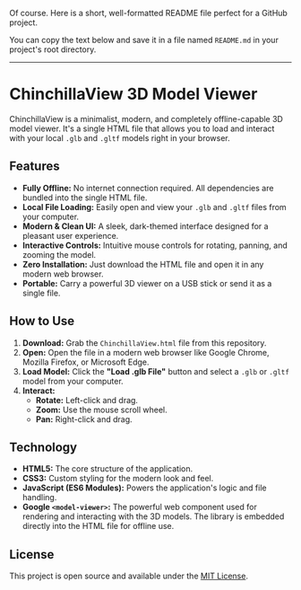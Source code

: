 Of course. Here is a short, well-formatted README file perfect for a GitHub project.

You can copy the text below and save it in a file named `README.md` in your project's root directory.

---

# ChinchillaView 3D Model Viewer



ChinchillaView is a minimalist, modern, and completely offline-capable 3D model viewer. It's a single HTML file that allows you to load and interact with your local `.glb` and `.gltf` models right in your browser.

## Features

-   **Fully Offline:** No internet connection required. All dependencies are bundled into the single HTML file.
-   **Local File Loading:** Easily open and view your `.glb` and `.gltf` files from your computer.
-   **Modern & Clean UI:** A sleek, dark-themed interface designed for a pleasant user experience.
-   **Interactive Controls:** Intuitive mouse controls for rotating, panning, and zooming the model.
-   **Zero Installation:** Just download the HTML file and open it in any modern web browser.
-   **Portable:** Carry a powerful 3D viewer on a USB stick or send it as a single file.

## How to Use

1.  **Download:** Grab the `ChinchillaView.html` file from this repository.
2.  **Open:** Open the file in a modern web browser like Google Chrome, Mozilla Firefox, or Microsoft Edge.
3.  **Load Model:** Click the **"Load .glb File"** button and select a `.glb` or `.gltf` model from your computer.
4.  **Interact:**
    -   **Rotate:** Left-click and drag.
    -   **Zoom:** Use the mouse scroll wheel.
    -   **Pan:** Right-click and drag.

## Technology

-   **HTML5:** The core structure of the application.
-   **CSS3:** Custom styling for the modern look and feel.
-   **JavaScript (ES6 Modules):** Powers the application's logic and file handling.
-   **Google `<model-viewer>`:** The powerful web component used for rendering and interacting with the 3D models. The library is embedded directly into the HTML file for offline use.

## License

This project is open source and available under the [MIT License](LICENSE).

